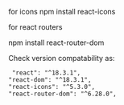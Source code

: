 for icons
npm install react-icons

for react routers

npm install react-router-dom

Check version compatability as:

     "react": "^18.3.1",
    "react-dom": "^18.3.1",
    "react-icons": "^5.3.0",
    "react-router-dom": "^6.28.0",
